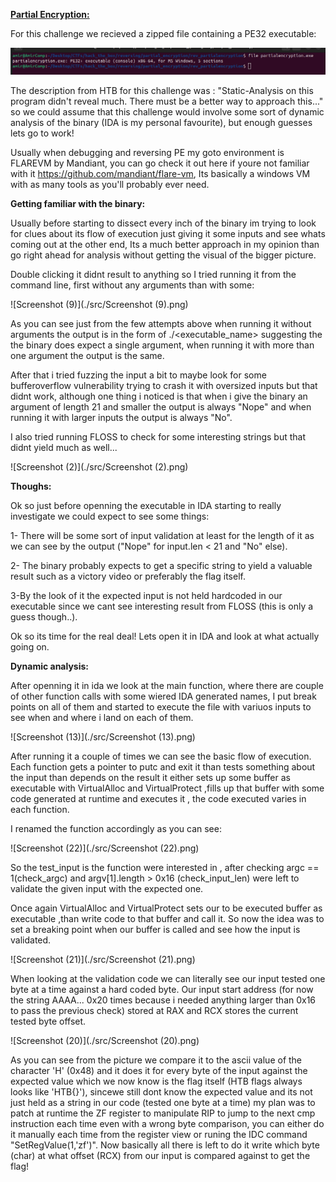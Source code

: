 **<u>Partial Encryption:</u>**

For this challenge we recieved a zipped file containing a PE32 executable:

![Image](1.png)

The description from HTB for this challenge was :
"Static-Analysis on this program didn't reveal much. There must be a better way to approach this..." so we could assume that this challenge would involve some sort of dynamic analysis of the binary (IDA is my personal favourite), but enough guesses lets go to work!

Usually when debugging and reversing PE my goto environment is FLAREVM by Mandiant, you can go check it out here if youre not familiar with it https://github.com/mandiant/flare-vm, Its basically a windows VM with as many tools as you'll probably ever need.



**Getting familiar with the binary:**

Usually before starting to dissect every inch of the binary im trying to look for clues about its flow of execution just giving it some inputs and see whats coming out at the other end, Its a much better approach in my opinion than go right ahead for analysis without getting the visual of the bigger picture.

Double clicking it didnt result to anything so I tried running it from the command line, first without any arguments than with some:

![Screenshot (9)](./src/Screenshot (9).png)

As you can see just from the few attempts above when running it without arguments the output is in the form of ./<executable_name> <argument1>  suggesting the the binary does expect a single argument, when running it with more than one argument the output is the same.

After that i tried fuzzing the input a bit to maybe look for some bufferoverflow vulnerability trying to crash it with oversized inputs but that didnt work, although one thing i noticed is that when i give the binary an argument of length 21 and smaller the output is always "Nope" and when running it with larger inputs the output is always "No".

I also tried running FLOSS to check for some interesting strings but that didnt yield much as well...

![Screenshot (2)](./src/Screenshot (2).png)

**Thoughs:**

Ok so just before openning the executable in IDA starting to really investigate we could expect to see some things:

1- There will be some sort of input validation at least for the length of it as we can see by the output ("Nope" for input.len < 21 and "No" else).

2- The binary probably expects to get a specific string to yield a valuable result such as a victory video or preferably the flag itself.

3-By the look of it the expected input is not held hardcoded in our executable since we cant see interesting result from FLOSS (this is only a guess though..).

Ok so its time for the real deal! Lets open it in IDA and look at what actually going on.



 **Dynamic analysis:**

After openning it in ida we look at the main function, where there are couple of other function calls with some wiered IDA generated names, I put break points on all of them and started to execute the file with variuos inputs to see when and where i land on each of them.

![Screenshot (13)](./src/Screenshot (13).png)



After running it a couple of times we can see the basic flow of execution.
Each function gets a pointer to putc and exit it than tests something about the input than depends on the result it either sets up some buffer as executable with VirtualAlloc and VirtualProtect ,fills up that buffer with some code generated at runtime and executes it , the code executed varies in each function.

I renamed the function accordingly as you can see:

![Screenshot (22)](./src/Screenshot (22).png)

So the test_input is the function were interested in , after checking argc == 1(check_argc) and argv[1].length > 0x16 (check_input_len) were left to validate the given input with the expected one.

Once again VirtualAlloc and VirtualProtect sets our to be executed buffer as executable ,than write code to that buffer and call it. So now the idea was to set a breaking point when our buffer is called and see how the input is validated.

![Screenshot (21)](./src/Screenshot (21).png)

When looking at the validation code we can literally see our input tested one byte at a time against a hard coded byte.
Our input start address (for now the string AAAA... 0x20 times because i needed anything larger than 0x16 to pass the previous check) stored at RAX and RCX stores the current tested byte offset.

![Screenshot (20)](./src/Screenshot (20).png)

As you can see from the picture we compare it to the ascii value of the character 'H' (0x48) and it does it for every byte of the input against the expected value which we now know is the flag itself (HTB flags always looks like 'HTB{<random bytes>}'), sincewe still dont know the expected value and its not just held as a string in our code (tested one byte at a time) my plan was to patch at runtime the ZF register to manipulate RIP to jump to the next cmp instruction each time even with a wrong byte comparison, you can either do it manually each time from the register view or runing the IDC command "SetRegValue(1,'zf')".
Now basically all there is left to do it write which byte (char) at what offset (RCX) from our input is compared against to get the flag!